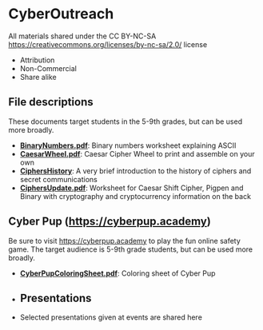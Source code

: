 # CyberOutreach 

All materials shared under the CC BY-NC-SA https://creativecommons.org/licenses/by-nc-sa/2.0/ license
  - Attribution 
  - Non-Commercial 
  - Share alike

## File descriptions
These documents target students in the 5-9th grades, but can be used more broadly.
- **[BinaryNumbers.pdf](https://github.com/shannonbeck/CyberOutreach/blob/main/Binary%20Numbers.pdf)**: Binary numbers worksheet explaining ASCII 
- **[CaesarWheel.pdf](https://github.com/shannonbeck/CyberOutreach/blob/main/CaesarWheel.pdf)**: Caesar Cipher Wheel to print and assemble on your own
- **[CiphersHistory](https://github.com/shannonbeck/CyberOutreach/blob/main/CiphersHistory.pdf)**: A very brief introduction to the history of ciphers and secret communications
- **[CiphersUpdate.pdf](https://github.com/shannonbeck/CyberOutreach/blob/main/CiphersUpdate.pdf)**: Worksheet for Caesar Shift Cipher, Pigpen and Binary with cryptography and cryptocurrency information on the back

## Cyber Pup (https://cyberpup.academy) 
Be sure to visit https://cyberpup.academy to play the fun online safety game. The target audience is 5-9th grade students, but can be used more broadly.
- **[CyberPupColoringSheet.pdf](https://github.com/shannonbeck/CyberOutreach/blob/main/CyberPupColoringSheet.pdf)**: Coloring sheet of Cyber Pup

- ## Presentations
- Selected presentations given at events are shared here
